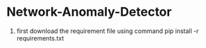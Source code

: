 # Network-Anomaly-Detector

1. first download the requirement file using command pip install -r requirements.txt
